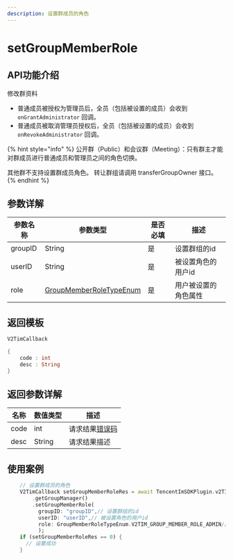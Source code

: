 ```yaml
---
description: 设置群成员的角色
---
```


# setGroupMemberRole

## API功能介绍

修改群资料

* 普通成员被授权为管理员后，全员（包括被设置的成员）会收到 `onGrantAdministrator` 回调。
* 普通成员被取消管理员授权后，全员（包括被设置的成员）会收到 `onRevokeAdministrator` 回调。

{% hint style="info" %}
公开群（Public）和会议群（Meeting）：只有群主才能对群成员进行普通成员和管理员之间的角色切换。&#x20;

其他群不支持设置群成员角色。 转让群组请调用 transferGroupOwner 接口。
{% endhint %}

## 参数详解

| 参数名称    | 参数类型                                        | 是否必填 | 描述         |
| ------- | ------------------------------------------- | ---- | ---------- |
| groupID | String                                      | 是    | 设置群组的id    |
| userID  | String                                      | 是    | 被设置角色的用户id |
| role    | [GroupMemberRoleTypeEnum](broken-reference) | 是    | 用户被设置的角色属性 |

## 返回模板

```dart
V2TimCallback

{
    code : int
    desc : String
}
```

## 返回参数详解

| 名称   | 数值类型   | 描述                                                             |
| ---- | ------ | -------------------------------------------------------------- |
| code | int    | 请求结果[错误码](https://cloud.tencent.com/document/product/269/1671) |
| desc | String | 请求结果描述                                                         |

## 使用案例  &#x20;

```dart
    // 设置群成员的角色
    V2TimCallback setGroupMemberRoleRes = await TencentImSDKPlugin.v2TIMManager
        .getGroupManager()
        .setGroupMemberRole(
          groupID: "groupID",// 设置群组的id
          userID: "userID",// 被设置角色的用户id
          role: GroupMemberRoleTypeEnum.V2TIM_GROUP_MEMBER_ROLE_ADMIN// 用户被设置的角色属性
          );
    if (setGroupMemberRoleRes == 0) {
      // 设置成功
    }
```
